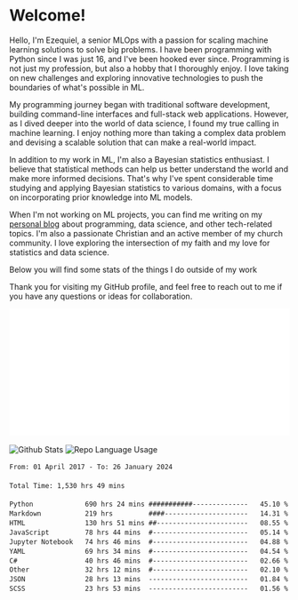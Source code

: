# Welcome!

Hello, I'm Ezequiel, a senior MLOps with a passion for scaling machine learning solutions to solve big problems. I have been programming with Python since I was just 16, and I've been hooked ever since. Programming is not just my profession, but also a hobby that I thoroughly enjoy. I love taking on new challenges and exploring innovative technologies to push the boundaries of what's possible in ML.

My programming journey began with traditional software development, building command-line interfaces and full-stack web applications. However, as I dived deeper into the world of data science, I found my true calling in machine learning. I enjoy nothing more than taking a complex data problem and devising a scalable solution that can make a real-world impact.

In addition to my work in ML, I'm also a Bayesian statistics enthusiast. I believe that statistical methods can help us better understand the world and make more informed decisions. That's why I've spent considerable time studying and applying Bayesian statistics to various domains, with a focus on incorporating prior knowledge into ML models.

When I'm not working on ML projects, you can find me writing on my [personal blog](https://elc.github.io) about programming, data science, and other tech-related topics. I'm also a passionate Christian and an active member of my church community. I love exploring the intersection of my faith and my love for statistics and data science.

Below you will find some stats of the things I do outside of my work

Thank you for visiting my GitHub profile, and feel free to reach out to me if you have any questions or ideas for collaboration.

![RSS Feed](metrics.plugin.rss.svg)

![Github Stats](https://github-readme-stats.vercel.app/api?username=elc&show_icons=true&theme=gruvbox&border_radius=20&include_all_commits=true&count_private=true&card_width=450) ![Repo Language Usage](https://github-readme-stats.vercel.app/api/top-langs?username=elc&show_icons=true&theme=gruvbox&border_radius=20&include_all_commits=true&count_private=true&layout=compact&langs_count=5&card_width=400)


<!--START_SECTION:waka-->

```txt
From: 01 April 2017 - To: 26 January 2024

Total Time: 1,530 hrs 49 mins

Python             690 hrs 24 mins ###########--------------   45.10 %
Markdown           219 hrs         ####---------------------   14.31 %
HTML               130 hrs 51 mins ##-----------------------   08.55 %
JavaScript         78 hrs 44 mins  #------------------------   05.14 %
Jupyter Notebook   74 hrs 46 mins  #------------------------   04.88 %
YAML               69 hrs 34 mins  #------------------------   04.54 %
C#                 40 hrs 46 mins  #------------------------   02.66 %
Other              32 hrs 12 mins  #------------------------   02.10 %
JSON               28 hrs 13 mins  -------------------------   01.84 %
SCSS               23 hrs 53 mins  -------------------------   01.56 %
```

<!--END_SECTION:waka-->
